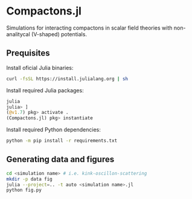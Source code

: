 # Compactons.jl

Simulations for interacting compactons in scalar field theories with non-analitycal (V-shaped) potentials.

## Prequisites

Install oficial Julia binaries:

```sh
curl -fsSL https://install.julialang.org | sh
```

Install required Julia packages:

```julia
julia
julia> ]
(@v1.7) pkg> activate .
(Compactons.jl) pkg> instantiate
```

Install required Python dependencies:

```sh
python -m pip install -r requirements.txt
```

## Generating data and figures

```sh
cd <simulation name> # i.e. kink-oscillon-scattering
mkdir -p data fig
julia --project=.. -t auto <simulation name>.jl
python fig.py
```

